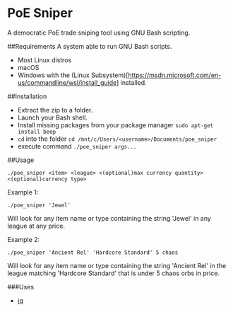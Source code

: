 # PoE Sniper

A democratic PoE trade sniping tool using GNU Bash scripting.

##Requirements
A system able to run GNU Bash scripts.
* Most Linux distros
* macOS
* Windows with the (Linux Subsystem)[https://msdn.microsoft.com/en-us/commandline/wsl/install_guide] installed.

##Installation
* Extract the zip to a folder.
* Launch your Bash shell.
* Install missing packages from your package manager `sudo apt-get install beep`
* `cd` into the folder `cd /mnt/c/Users/<username>/Documents/poe_sniper`
* execute command `./poe_sniper args...`

##Usage
```
./poe_sniper <item> <league> <(optional)max currency quantity> <(optional)currency type>
```

Example 1:
```
./poe_sniper 'Jewel' 
```
Will look for any item name or type containing the string 'Jewel' in any league at any price.

Example 2:
```
./poe_sniper 'Ancient Rel' 'Hardcore Standard' 5 chaos
```
Will look for any item name or type containing the string 'Ancient Rel' in the league matching 'Hardcore Standard' that is under 5 chaos orbs in price.

###Uses

* [jq](https://stedolan.github.io/jq/)